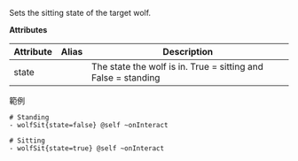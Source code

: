 Sets the sitting state of the target wolf.

**Attributes**

| Attribute | Alias | Description |
| --------- | ----- | ----------- |
| state |   | The state the wolf is in. True = sitting and False = standing |

範例

```
# Standing
- wolfSit{state=false} @self ~onInteract
```

```
# Sitting
- wolfSit{state=true} @self ~onInteract
```